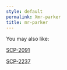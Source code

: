 ```yaml
---
style: default
permalink: Xmr-parker
title: mr-parker
---
```

You may also like:

[SCP-2091](http://scp-wiki.net/scp-2091)

[SCP-2237](http://scp-wiki.net/scp-2237)
